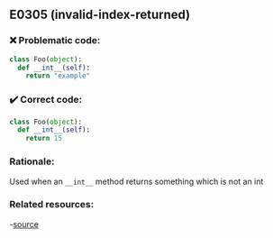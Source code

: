 ## E0305 (invalid-index-returned)

### :x: Problematic code:

```python
class Foo(object):
  def __int__(self):
    return "example"
```

### :heavy_check_mark: Correct code:

```python
class Foo(object):
  def __int__(self):
    return 15
```

### Rationale:

Used when an `__int__` method returns something which is not an int

### Related resources:

-[source](https://stackoverflow.com/questions/8909932/how-to-overload-pythons-bool-method)

